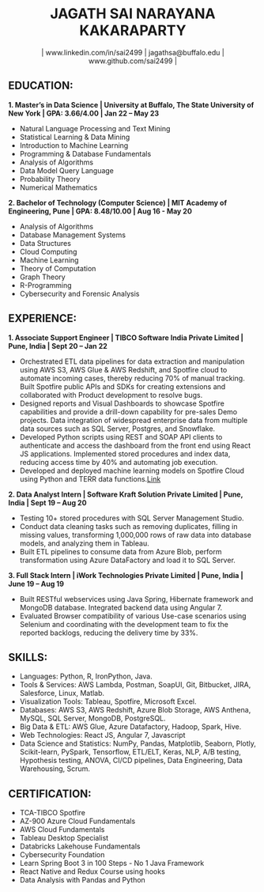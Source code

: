 <div align="center"><h1>JAGATH SAI NARAYANA KAKARAPARTY</h1></div>

<div align="center">| www.linkedin.com/in/sai2499 | jagathsa@buffalo.edu | www.github.com/sai2499 |</div>

## EDUCATION:
**1. Master’s in Data Science | University at Buffalo, The State University of New York | GPA: 3.66/4.00 | Jan 22 – May 23**
   - Natural Language Processing and Text Mining
   - Statistical Learning & Data Mining
   - Introduction to Machine Learning 
   - Programming & Database Fundamentals
   - Analysis of Algorithms
   - Data Model Query Language
   - Probability Theory
   - Numerical Mathematics

**2. Bachelor of Technology (Computer Science) | MIT Academy of Engineering, Pune | GPA: 8.48/10.00 | Aug 16 - May 20**
   - Analysis of Algorithms
   - Database Management Systems
   - Data Structures
   - Cloud Computing
   - Machine Learning
   - Theory of Computation
   - Graph Theory
   - R-Programming
   - Cybersecurity and Forensic Analysis
   
## EXPERIENCE: 
**1. Associate Support Engineer | TIBCO Software India Private Limited | Pune, India | Sept 20 – Jan 22**
   - Orchestrated ETL data pipelines for data extraction and manipulation using AWS S3, AWS Glue & AWS Redshift, and Spotfire cloud to automate incoming cases,          thereby reducing 70% of manual tracking. Built Spotfire public APIs and SDKs for creating extensions and collaborated with Product development to resolve bugs.
   - Designed reports and Visual Dashboards to showcase Spotfire capabilities and provide a drill-down capability for pre-sales Demo projects. Data integration of        widespread enterprise data from multiple data sources such as SQL Server, Postgres, and Snowflake.
   - Developed Python scripts using REST and SOAP API clients to authenticate and access the dashboard from the front end using React JS applications. Implemented        stored procedures and index data, reducing access time by 40% and automating job execution.
   - Developed and deployed machine learning models on Spotfire Cloud using Python and TERR data functions.[Link](https://support.tibco.com/s/article/Calling-a-Stored-Procedure-in-Oracle-Database-using-IronPython-Script-in-TIBCO-Spotfire-throws-the-error-System-Data-OracleClient-OracleException-ORA-00900-invalid-SQL-statement)

**2. Data Analyst Intern | Software Kraft Solution Private Limited | Pune, India | Sept 19 – Aug 20**
   - Testing 10+ stored procedures with SQL Server Management Studio.
   - Conduct data cleaning tasks such as removing duplicates, filling in missing values, transforming 1,000,000 rows of raw data into database models, and analyzing      them in Tableau.
   - Built ETL pipelines to consume data from Azure Blob, perform transformation using Azure DataFactory and load it to SQL Server.

**3. Full Stack Intern | iWork Technologies Private Limited | Pune, India | June 19 – Aug 19**
   - Built RESTful webservices using Java Spring, Hibernate framework and MongoDB database. Integrated backend data using Angular 7.
   - Evaluated Browser compatibility of various Use-case scenarios using Selenium and coordinating with the development team to fix the reported backlogs,                reducing the delivery time by 33%.

## SKILLS:
   - Languages: Python, R, IronPython, Java.
   - Tools & Services: AWS Lambda, Postman, SoapUI, Git, Bitbucket, JIRA, Salesforce, Linux, Matlab.
   - Visualization Tools: Tableau, Spotfire, Microsoft Excel.
   - Databases: AWS S3, AWS Redshift, Azure Blob Storage, AWS Anthena, MySQL, SQL Server, MongoDB, PostgreSQL.
   - Big Data & ETL: AWS Glue, Azure Datafactory, Hadoop, Spark, Hive.
   - Web Technologies: React JS, Angular 7, Javascript
   - Data Science and Statistics: NumPy, Pandas, Matplotlib, Seaborn, Plotly, Scikit-learn, PySpark, Tensorflow, ETL/ELT, Keras, NLP, A/B
     testing, Hypothesis testing, ANOVA, CI/CD pipelines, Data Engineering, Data Warehousing, Scrum.

## CERTIFICATION:
  - TCA-TIBCO Spotfire
  - AZ-900 Azure Cloud Fundamentals
  - AWS Cloud Fundamentals
  - Tableau Desktop Specialist
  - Databricks Lakehouse Fundamentals
  - Cybersecurity Foundation
  - Learn Spring Boot 3 in 100 Steps - No 1 Java Framework
  - React Native and Redux Course using hooks
  - Data Analysis with Pandas and Python
